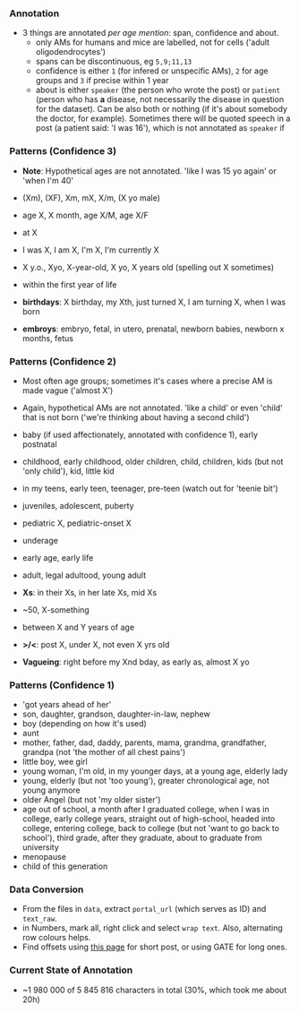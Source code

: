 ### Annotation

* 3 things are annotated *per age mention*: span, confidence and about.
  * only AMs for humans and mice are labelled, not for cells ('adult oligodendrocytes')
  * spans can be discontinuous, eg `5,9;11,13`
  * confidence is either `1` (for infered or unspecific AMs), `2` for age groups and `3` if precise within 1 year
  * about is either `speaker` (the person who wrote the post) or `patient` (person who has **a** disease, not necessarily the disease in question for the dataset). Can be also both or nothing (if it's about somebody the doctor, for example). Sometimes there will be quoted speech in a post (a patient said: 'I was 16'), which is not annotated as `speaker` if 

### Patterns (Confidence 3)

* **Note**: Hypothetical ages are not annotated. 'like I was 15 yo again' or 'when I'm 40'

* (Xm), (XF), Xm, mX, X/m, (X yo male)
* age X, X month, age X/M, age X/F
* at X
* I was X, I am X, I'm X, I'm currently X
* X y.o., Xyo, X-year-old, X yo, X years old (spelling out X sometimes)
* within the first year of life
* **birthdays**: X birthday, my Xth, just turned X, I am turning X, when I was born
* **embroys**: embryo, fetal, in utero, prenatal, newborn babies, newborn x months, fetus

### Patterns (Confidence 2)

* Most often age groups; sometimes it's cases where a precise AM is made vague ('almost X')
* Again, hypothetical AMs are not annotated. 'like a child' or even 'child' that is not born ('we're thinking about having a second child')

* baby (if used affectionately, annotated with confidence 1), early postnatal
* childhood, early childhood, older children, child, children, kids (but not 'only child'), kid, little kid
* in my teens, early teen, teenager, pre-teen (watch out for 'teenie bit')
* juveniles, adolescent, puberty
* pediatric X, pediatric-onset X
* underage
* early age, early life
* adult, legal adultood, young adult
* **Xs**: in their Xs, in her late Xs, mid Xs
* ~50, X-something
* between X and Y years of age
* **>/<**: post X, under X, not even X yrs old
* **Vagueing**: right before my Xnd bday, as early as, almost X yo

### Patterns (Confidence 1)

* 'got years ahead of her'
* son, daughter, grandson, daughter-in-law, nephew
* boy (depending on how it's used)
* aunt
* mother, father, dad, daddy, parents, mama, grandma, grandfather, grandpa (not 'the mother of all chest pains')
* little boy, wee girl
* young woman, I'm old, in my younger days, at a young age, elderly lady
* young, elderly (but not 'too young'), greater chronological age, not young anymore
* older Angel (but not 'my older sister')
* age out of school, a month after I graduated college, when I was in college, early college years, straight out of high-school, headed into college, entering college, back to college (but not 'want to go back to school'), third grade, after they graduate, about to graduate from university
* menopause
* child of this generation

### Data Conversion

* From the files in `data`, extract `portal_url` (which serves as ID) and `text_raw`.
* in Numbers, mark all, right click and select `wrap text`. Also, alternating row colours helps.
* Find offsets using [this page](https://mothereff.in/byte-counter) for short post, or using GATE for long ones.

### Current State of Annotation

* ~1 980 000 of 5 845 816 characters in total (30%, which took me about 20h)
